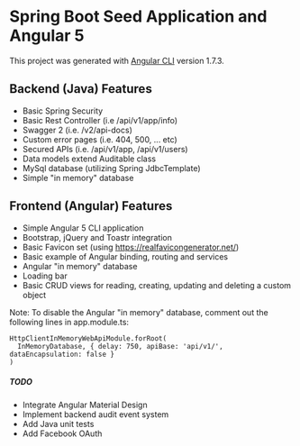 # Spring Boot Seed Application and Angular 5

This project was generated with [Angular CLI](https://github.com/angular/angular-cli) version 1.7.3.

## Backend (Java) Features

- Basic Spring Security
- Basic Rest Controller (i.e /api/v1/app/info)
- Swagger 2 (i.e. /v2/api-docs)
- Custom error pages (i.e. 404, 500, ... etc)
- Secured APIs (i.e. /api/v1/app, /api/v1/users)
- Data models extend Auditable class
- MySql database (utilizing Spring JdbcTemplate)
- Simple "in memory" database

## Frontend (Angular) Features
- Simple Angular 5 CLI application
- Bootstrap, jQuery and Toastr integration
- Basic Favicon set (using https://realfavicongenerator.net/)
- Basic example of Angular binding, routing and services
- Angular "in memory" database
- Loading bar
- Basic CRUD views for reading, creating, updating and deleting a custom object

Note: To disable the Angular "in memory" database, comment out the following lines in app.module.ts:

```
HttpClientInMemoryWebApiModule.forRoot(
  InMemoryDatabase, { delay: 750, apiBase: 'api/v1/', dataEncapsulation: false }
)
```

##### TODO
- Integrate Angular Material Design
- Implement backend audit event system
- Add Java unit tests
- Add Facebook OAuth